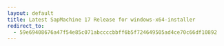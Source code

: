 ```yaml
---
layout: default
title: Latest SapMachine 17 Release for windows-x64-installer
redirect_to:
  - 59e69408676a47f54e85c071abccccbbff6b5f724649505ad4ce70c66df10892
---
```

